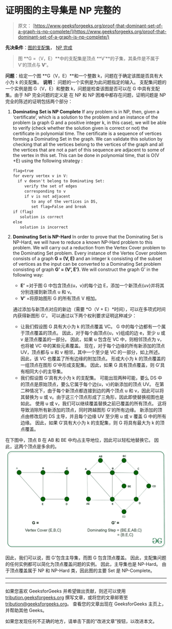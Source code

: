 # 证明图的主导集是 NP 完整的

> 原文： [https://www.geeksforgeeks.org/proof-that-dominant-set-of-a-graph-is-np-complete/](https://www.geeksforgeeks.org/proof-that-dominant-set-of-a-graph-is-np-complete/)

**先决条件**：[图的支配集](https://www.geeksforgeeks.org/dominant-set-of-a-graph/)， [NP 完成](https://www.geeksforgeeks.org/np-completeness-set-1/)

> 图 **G =（V，E）**中的支配集是顶点 **V'**的子集，其条件是不属于 V'的顶点与 **V'**。

**问题**：给定一个图 **G（V，E）**和一个整数 k，问题在于确定该图是否具有大小为 k 的支配集。
**说明**：
问题的一个实例是为此问题指定的输入。 支配集问题的一个实例是图 G（V，E）和整数 k，问题是检查该图是否可以在 G 中具有支配集。由于 NP 完全问题的定义是 在 NP 和 NP 困难中都存在问题，证明问题是 NP 完全的陈述的证明包括两个部分：

1.  **Dominating Set is NP Complete**
    If any problem is in NP, then, given a ‘certificate’, which is a solution to the problem and an instance of the problem (a graph G and a positive integer k, in this case), we will be able to verify (check whether the solution given is correct or not) the certificate in polynomial time.
    The certificate is a sequence of vertices forming a Dominating Set in the graph. We can validate this solution by checking that all the vertices belong to the vertices of the graph and all the vertices that are not a part of this sequence are adjacent to some of the vertex in this set. This can be done in polynomial time, that is O(V +E) using the following strategy :

    ```
    flag=true
    for every vertex v in V:
      if v doesn't belong to Dominating Set:
         verify the set of edges 
         corresponding to v 
         if v is not adjacent 
            to any of the vertices in DS, 
            set flag=False and break
    if (flag)
       solution is correct
    else
       solution is incorrect

    ```

2.  **Dominating Set is NP-Hard**
    In order to prove that the Dominating Set is NP-Hard, we will have to reduce a known NP-Hard problem to this problem. We will carry out a reduction from the Vertex Cover problem to the Dominating Set problem.
    Every instance of the Vertex Cover problem consists of a graph **G = (V, E)** and an integer k consisting of the subset of vertices as the input can be converted to a Dominating Set problem consisting of graph **G’ = (V’, E’)**. We will construct the graph G’ in the following way:
    *   **E’** =对于图 G 中包含顶点{u，v}的每个边 E，添加一个新顶点{uv}并将其分别连接到新顶点 u 和 v。
    *   **V’** =将原始图形 G 的所有顶点 V 相加。

    通过添加与新顶点对应的新边（需要 *O（V + E）*时间），可以在多项式时间内获得新图形 G'。 可以通过以下两个权利要求证明这种减少：

    *   让我们假设图 G 具有大小为 k 的顶点覆盖 VC。 G 中的每个边都有一个属于顶点覆盖的顶点。 因此，对于每个由顶点{u，v}组成的边 e，至少 u 或 v 是顶点覆盖的一部分。 因此，如果 u 包含在 VC 中，则相邻顶点为 v，也将被 VC 中的某些元素覆盖。 现在，对于每个边缘的所有新添加的顶点 UV，顶点都与 u 和 v 相邻，其中一个至少是 VC 的一部分，如上所述。 因此，该 VC 也覆盖了所有边缘的附加顶点。 形成大小为 k 的顶点覆盖的一组顶点在图形 G’中形成支配集。 因此，如果 G 具有顶点覆盖，则 G’具有相同大小的主导集。
    *   我们假设图 G’具有大小为 k 的支配集。 可能出现两种可能，要么 DS 中的顶点是原始顶点，要么它属于每个边{u，v}的新添加的顶点 UV。 在第二种情况下，由于每个新顶点都连接到边的两个顶点 u 和 v，因此可以将其替换为 u 或 v。由于这三个顶点形成了三角形，因此即使替换视图也是如此。 使用 u 或 v，我们可以继续覆盖替换之前已覆盖的所有顶点。 这将导致消除所有新添加的顶点，同时跨越图形 G'的所有边缘。 新添加的顶点由修改后的 DS 主导，并且每个边缘 UV 至少用 u 或 v 覆盖 G 中的所有边缘。 因此，如果 G’具有大小为 k 的支配集，则 G 将具有最大为 k 的顶点覆盖。

在下图中，顶点 B 在 AB 和 BE 中均占主导地位，因此可以轻松地替换它。 因此，这两个顶点是多余的。
![](img/a9bf6256ae4a43ff592031834f7a46cf.png)

因此，我们可以说，图 G'包含主导集，而图 G 包含顶点覆盖。 因此，支配集问题的任何实例都可以简化为顶点覆盖问题的实例。 因此，主导集也是 NP-Hard。 由于顶点覆盖属于 NP 和 NP-Hard 类，因此图的主要 Set 是 NP-Complete。



* * *

* * *

如果您喜欢 GeeksforGeeks 并希望做出贡献，则还可以使用 [tribution.geeksforgeeks.org](https://contribute.geeksforgeeks.org/) 撰写文章，或将您的文章邮寄至 tribution@geeksforgeeks.org。 查看您的文章出现在 GeeksforGeeks 主页上，并帮助其他 Geeks。

如果您发现任何不正确的地方，请单击下面的“改进文章”按钮，以改进本文。